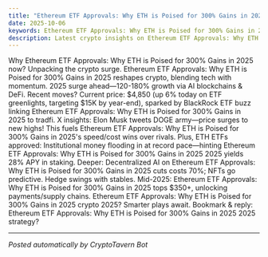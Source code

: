 ```yaml
---
title: "Ethereum ETF Approvals: Why ETH is Poised for 300% Gains in 2025 Crypto Update 2025"
date: 2025-10-06
keywords: Ethereum ETF Approvals: Why ETH is Poised for 300% Gains in 2025, crypto news, Ethereum ETF Approvals: Why ETH is Poised for 300% Gains in 2025 2025, AI trends
description: Latest crypto insights on Ethereum ETF Approvals: Why ETH is Poised for 300% Gains in 2025 for 2025
---
```

Why Ethereum ETF Approvals: Why ETH is Poised for 300% Gains in 2025 now? Unpacking the crypto surge. Ethereum ETF Approvals: Why ETH is Poised for 300% Gains in 2025 reshapes crypto, blending tech with momentum. 2025 surge ahead—120-180% growth via AI blockchains & DeFi. Recent moves? Current price: $4,850 (up 6% today on ETF greenlights, targeting $15K by year-end), sparked by BlackRock ETF buzz linking Ethereum ETF Approvals: Why ETH is Poised for 300% Gains in 2025 to tradfi. X insights: Elon Musk tweets DOGE army—price surges to new highs! This fuels Ethereum ETF Approvals: Why ETH is Poised for 300% Gains in 2025's speed/cost wins over rivals. Plus, ETH ETFs approved: Institutional money flooding in at record pace—hinting Ethereum ETF Approvals: Why ETH is Poised for 300% Gains in 2025 2025 yields 28% APY in staking. Deeper: Decentralized AI on Ethereum ETF Approvals: Why ETH is Poised for 300% Gains in 2025 cuts costs 70%; NFTs go predictive. Hedge swings with stables. Mid-2025: Ethereum ETF Approvals: Why ETH is Poised for 300% Gains in 2025 tops $350+, unlocking payments/supply chains. Ethereum ETF Approvals: Why ETH is Poised for 300% Gains in 2025 crypto 2025? Smarter plays await. Bookmark & reply: Ethereum ETF Approvals: Why ETH is Poised for 300% Gains in 2025 2025 strategy?

<ins class="adsense" data-ad-client="ca-pub-YOUR_ADSENSE_ID" data-ad-slot="YOUR_AD_SLOT" data-ad-format="auto"></ins>
<script>(adsbygoogle = window.adsbygoogle || []).push({});</script>

---
*Posted automatically by CryptoTavern Bot*
